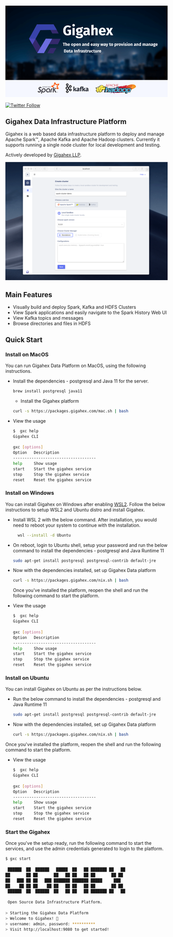 [![Gigahex Data Infrastructure Platform](assets/gigahex-readme.png)](https://gigahex.com)

[![Twitter Follow](https://img.shields.io/twitter/follow/GigahexHQ?style=social)](https://twitter.com/ToolJet)
## Gigahex Data Infrastructure Platform

Gigahex is a web based data infrastructure platform to deploy and manage Apache Spark™, Apache 
Kafka and Apache Hadoop clusters. Currently it supports running a single node cluster for 
local development and testing.

Actively developed by [Gigahex LLP](https://gigahex.com).

[![Gigahex Data Infrastructure Platform](assets/build-spark.png)](https://gigahex.com)

## Main Features
- Visually build and deploy Spark, Kafka and HDFS Clusters
- View Spark applications and easily navigate to the Spark History Web UI
- View Kafka topics and messages
- Browse directories and files in HDFS

## Quick Start

### Install on MacOS

You can run Gigahex Data Platform on MacOS, using the following instructions.

- Install the dependencies - postgresql and Java 11 for the server.

    ```bash
    brew install postgresql java11
    ```

    - Install the Gigahex platform

    ```bash
    curl -s https://packages.gigahex.com/mac.sh | bash
    ```

- View the usage

    ```bash
    $  gxc help
    Gigahex CLI

    gxc [options]
    Option   Description
    ------------------------------------
    help     Show usage
    start    Start the gigahex service
    stop     Stop the gigahex service
    reset    Reset the gigahex service
    ```

### Install on Windows

You can install Gigahex on Windows after enabling
[WSL2](https://docs.microsoft.com/en-us/windows/wsl/about). Follow the below
instructions to setup WSL2 and Ubuntu distro and install Gigahex.

- Install WSL 2 with the below command. After installation, you would need to reboot your system to
  continue with the installation.
  ```bash
    wsl --install -d Ubuntu
  ```

- On reboot, login to Ubuntu shell, setup your password and run the below
  command to install the dependencies - postgresql and Java Runtime 11

    ```bash
    sudo apt-get install postgresql postgresql-contrib default-jre
    ```

- Now with the dependencies installed, set up Gigahex Data platform

    ```bash
    curl -s https://packages.gigahex.com/nix.sh | bash
    ```

    Once you've installed the platform, reopen the shell and run the following
    command to start the platform.

- View the usage

    ```bash
    $  gxc help
    Gigahex CLI

    gxc [options]
    Option   Description
    ------------------------------------
    help     Show usage
    start    Start the gigahex service
    stop     Stop the gigahex service
    reset    Reset the gigahex service
    ```
### Install on Ubuntu

You can install Gigahex on Ubuntu as per the instructions below.

- Run the below command to install the dependencies - postgresql and Java
  Runtime 11

    ```bash
    sudo apt-get install postgresql postgresql-contrib default-jre
    ```

- Now with the dependencies installed, set up Gigahex Data platform

    ```bash
    curl -s https://packages.gigahex.com/nix.sh | bash
    ```

Once you've installed the platform, reopen the shell and run the following
command to start the platform.

- View the usage

    ```bash
    $  gxc help
    Gigahex CLI

    gxc [options]
    Option   Description
    ------------------------------------
    help     Show usage
    start    Start the gigahex service
    stop     Stop the gigahex service
    reset    Reset the gigahex service
    ```

### Start the Gigahex

Once you've the setup ready, run the following command to start the services,
and use the admin credentials generated to login to the platform.

```bash
$ gxc start

 ██████  ██  ██████   █████  ██   ██ ███████ ██   ██
██       ██ ██       ██   ██ ██   ██ ██       ██ ██
██   ███ ██ ██   ███ ███████ ███████ █████     ███
██    ██ ██ ██    ██ ██   ██ ██   ██ ██       ██ ██
 ██████  ██  ██████  ██   ██ ██   ██ ███████ ██   ██

 Open Source Data Infrastructure Platform.

> Starting the Gigahex Data Platform
> Welcome to Gigahex! 👋
> username: admin, password: **********
> Visit http://localhost:9080 to get started!
```
